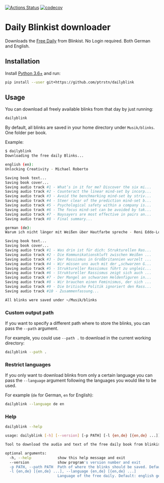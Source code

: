 [![Actions Status](https://github.com/ptrstn/dailyblink/workflows/Python%20package/badge.svg)](https://github.com/ptrstn/dailyblink/actions)
[![codecov](https://codecov.io/gh/ptrstn/dailyblink/branch/master/graph/badge.svg)](https://codecov.io/gh/ptrstn/dailyblink)

# Daily Blinkist downloader

Downloads the [Free Daily](https://www.blinkist.com/de/nc/daily) from Blinkist. No Login required.
Both German and English.

## Installation

Install [Python 3.6+](https://www.python.org/) and run:

```bash
pip install --user git+https://github.com/ptrstn/dailyblink
```

## Usage

You can download all freely available blinks from that day by just running:

```bash
dailyblink
```

By default, all blinks are saved in your home directory under ```Musik/blinks```. One folder per book.

Example:

```bash
$ dailyblink
Downloading the free daily Blinks...

english (en):
Unlocking Creativity - Michael Roberto

Saving book text...
Saving book cover...
Saving audio track #1 - What’s in it for me? Discover the six mi...
Saving audio track #2 - Counteract the linear mind-set by incorp...
Saving audio track #3 - Avoid the benchmarking mind-set by striv...
Saving audio track #4 - Steer clear of the prediction mind-set b...
Saving audio track #5 - Psychological safety within a company is...
Saving audio track #6 - The focus mind-set can be avoided by tak...
Saving audio track #7 - Naysayers are most effective in pairs an...
Saving audio track #8 - Final summary...

german (de):
Warum ich nicht länger mit Weißen über Hautfarbe spreche - Reni Eddo-Lodge

Saving book text...
Saving book cover...
Saving audio track #1 - Was drin ist für dich: Strukturellen Ras...
Saving audio track #2 - Die Kommunikationskluft zwischen Weißen ...
Saving audio track #3 - Der Rassismus in Großbritannien wurzelt ...
Saving audio track #4 - Wir müssen uns auch mit der „schwarzen G...
Saving audio track #5 - Struktureller Rassismus führt zu ungleic...
Saving audio track #6 - Struktureller Rassismus zeigt sich auch ...
Saving audio track #7 - Der Mangel an schwarzen Heldenfiguren in...
Saving audio track #8 - Wir brauchen einen Feminismus, der sich ...
Saving audio track #9 - Die britische Politik ignoriert den Rass...
Saving audio track #10 - Zusammenfassung...

All blinks were saved under ~/Musik/blinks
```

### Custom output path

If you want to specify a different path where to store the blinks, you can pass the ```--path``` argument.

For example, you could use ```--path .``` to download in the current working directory:

```bash
dailyblink --path .
```

### Restrict languages

If you only want to download blinks from only a certain language you can pass the ```--language``` argument following the languages you would like to be used.

For example (```de``` for German, ```en``` for English):

```bash
dailyblink --language de en
```

### Help

```bash
dailyblink --help
```

```bash
usage: dailyblink [-h] [--version] [-p PATH] [-l {en,de} [{en,de} ...]]

Tool to download the audio and text of the free daily book from blinkist.com

optional arguments:
  -h, --help            show this help message and exit
  --version             show program's version number and exit
  -p PATH, --path PATH  Path of where the blinks should be saved. Default: ~/Musik
  -l {en,de} [{en,de} ...], --language {en,de} [{en,de} ...]
                        Language of the free daily. Default: english german
```
